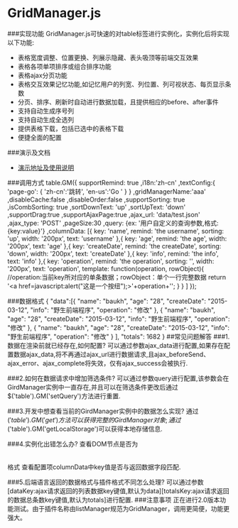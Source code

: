 # GridManager.js
###实现功能
GridManager.js可快速的对table标签进行实例化，实例化后将实现以下功能:

- 表格宽度调整、位置更换、列展示隐藏、表头吸顶等前端交互效果
- 表格各项单项排序或组合排序功能
- 表格ajax分页功能
- 表格交互效果记忆功能,如记忆用户的列宽、列位置、列可视状态、每页显示条数
- 分页、排序、刷新时自动进行数据加载，且提供相应的before、after事件
- 支持自动生成序号列
- 支持自动生成全选列
- 提供表格下载，包括已选中的表格下载
- 便捷全面的配置



###演示及文档

- [演示地址及使用说明](http://www.lovejavascript.com/#!plugIn/listManager/index.html)

###调用方式
	table.GM({
    		supportRemind: true
    		,i18n:'zh-cn'
    		,textConfig:{
    			'page-go': {
    				'zh-cn':'跳转',
    				'en-us':'Go '
    			}
    		}
    		,gridManagerName:'aaa'
    		,disableCache:false
    		,disableOrder:false
    		,supportSorting: true
    		,isCombSorting: true
    		,sortDownText: 'up'
    		,sortUpText: 'down'
    		,supportDrag:true
    		,supportAjaxPage:true
        	,ajax_url: 'data/test.json'
        	,ajax_type: 'POST'
    		,pageSize:30
    		,query: {ex: '用户自定义的查询参数,格式:{key:value}'}
    		,columnData: [{
    				key: 'name',
    				remind: 'the username',
    				sorting: 'up',
    				width: '200px',
    				text: 'username'
    			},{
    				key: 'age',
    				remind: 'the age',
    				width: '200px',
    				text: 'age'
    			},{
    				key: 'createDate',
    				remind: 'the createDate',
    				sorting: 'down',
    				width: '200px',
    				text: 'createDate'
    			},{
    				key: 'info',
    				remind: 'the info',
    				text: 'info'
    			},{
    				key: 'operation',
    				remind: 'the operation',
    				sorting: '',
    				width: '200px',
    				text: 'operation',
    				template: function(operation, rowObject){  //operation:当前key所对应的单条数据；rowObject：单个一行完整数据
    					return '<a href=javascript:alert("这是一个按纽");>'+operation+'</a>';
    				}
    			}
    		]
    	});

###数据格式
   {
   	"data":[{
   			"name": "baukh",
   			"age": "28",
   			"createDate": "2015-03-12",
   			"info": "野生前端程序",
   			"operation": "修改"
   		},
   		{
   			"name": "baukh",
   			"age": "28",
   			"createDate": "2015-03-12",
   			"info": "野生前端程序",
   			"operation": "修改"
   		},
   		{
   			"name": "baukh",
   			"age": "28",
   			"createDate": "2015-03-12",
   			"info": "野生前端程序",
   			"operation": "修改"
   		}
   	],
   	"totals": 1682
   }
##常见问题解答
###1.数据在渲染前就已经存在,如何配置?
    可以通过参数ajax_data进行配置,如果存在配置数据ajax_data,将不再通过ajax_url进行数据请求,且ajax_beforeSend、ajax_error、ajax_complete将失效，仅有ajax_success会被执行.

###2.如何在数据请求中增加筛选条件?
    可以通过参数query进行配置,该参数会在GirdManager实例中一直存在,并且可以在筛选条件更改后通过$('table').GM('setQuery')方法进行重置.

###3.开发中想查看当前的GirdManager实例中的数据怎么实现?
    通过$('table').GM('get')方法可以获得完整的GirdManager对象;通过$('table').GM('getLocalStorage')可以获得本地存储信息.

###4.实例化出错怎么办?
    查看DOM节点是否为<table grid-manager="test"></table>格式
    查看配置项columnData中key值是否与返回数据字段匹配.

###5.后端语言返回的数据格式与插件格式不同怎么处理?
    可以通过参数[dataKey:ajax请求返回的列表数据key键值,默认为data][totalsKey:ajax请求返回的数据总条数key键值,默认为totals]进行配置.
###注意事项
   正在进行2.0版本功能测试。由于插件名称由listManager规范为GridManager，调用更简便，功能更强大。




